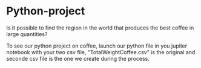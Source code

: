 # Python-project
Is it possible to find the region in the world that produces the best coffee in large quantities?

To see our python project on coffee, launch our python file in you jupiter notebook with your two csv file, "TotalWeightCoffee.csv" is the original and seconde csv file is the one we create during the process.
